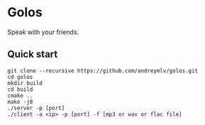 # Golos

Speak with your friends.

## Quick start

```
git clone --recursive https://github.com/andreymlv/golos.git
cd golos
mkdir build
cd build
cmake ..
make -j8
./server -p [port]
./client -a <ip> -p [port] -f [mp3 or wav or flac file]
```


